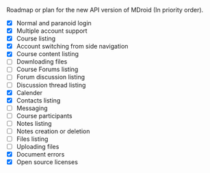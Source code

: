 Roadmap or plan for the new API version of MDroid (In priority order).

- [x] Normal and paranoid login
- [x] Multiple account support
- [x] Course listing
- [x] Account switching from side navigation
- [x] Course content listing
- [ ] Downloading files
- [ ] Course Forums listing
- [ ] Forum discussion listing
- [ ] Discussion thread listing
- [x] Calender
- [x] Contacts listing
- [ ] Messaging
- [ ] Course participants
- [ ] Notes listing
- [ ] Notes creation or deletion
- [ ] Files listing
- [ ] Uploading files
- [x] Document errors
- [x] Open source licenses
